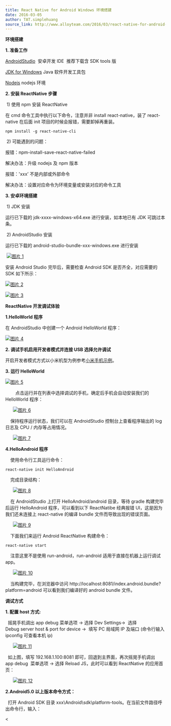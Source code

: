 ```yaml
---
title: React Native for Android Windows 环境搭建
date: 2016-03-05
author: TAT.simplehuang
source_link: http://www.alloyteam.com/2016/03/react-native-for-android-windows/
---
```


<!-- {% raw %} - for jekyll -->

**环境搭建**

**1. 准备工作**

 [AndroidStudio](http://www.android-studio.org/)  安卓开发 IDE  推荐下载含 SDK tools 版

 [JDK for Windows](http://www.oracle.com/technetwork/java/javase/downloads/jdk8-downloads-2133151.html) Java 软件开发工具包

 [Nodejs](https://nodejs.org/) nodejs 环境

**2. 安装 ReactNative 步骤**

 1) 使用 npm 安装 ReactNative

在 cmd 命令工具中执行以下命令，注意并非 install react-native，装了 react-native 在后面 init 项目的时候会报错，需要卸掉再重装。

    npm install -g react-native-cli

 2) 可能遇到的问题：

报错：npm-install-save-react-native-failed

解决办法：升级 nodejs 及 npm 版本

报错：'xxx’ 不是内部或外部命令

解决办法：设置对应命令为环境变量或安装对应的命令工具

**3. 安卓环境搭建**

 1) JDK 安装

运行已下载的 jdk-xxxx-windows-x64.exe 进行安装，如本地已有 JDK 可跳过本条。

 2) AndroidStudio 安装

运行已下载的 android-studio-bundle-xxx-windows.exe 进行安装

 [![图片 1](http://www.alloyteam.com/wp-content/uploads/2016/03/图片11-300x232.png)](http://www.alloyteam.com/wp-content/uploads/2016/03/图片11.png)

安装 Android Studio 完毕后，需要检查 Android SDK 是否齐全，对应需要的 SDK 如下所示：

[![图片 2](http://www.alloyteam.com/wp-content/uploads/2016/03/图片21-300x75.png)](http://www.alloyteam.com/wp-content/uploads/2016/03/图片21.png)

[![图片 3](http://www.alloyteam.com/wp-content/uploads/2016/03/图片31-300x157.png)](http://www.alloyteam.com/wp-content/uploads/2016/03/图片31.png)

**ReactNative 开发调试体验**

**1.HelloWorld 程序**

在 AndroidStudio 中创建一个 Android HelloWorld 程序：

[![图片 4](http://www.alloyteam.com/wp-content/uploads/2016/03/图片4-253x300.png)](http://www.alloyteam.com/wp-content/uploads/2016/03/图片4.png)

 **2. 调试手机启用开发者模式并连接 USB 选择允许调试**

开启开发者模式方式以小米机型为例参考[小米手机示例](http://jingyan.baidu.com/article/e5c39bf5895e9139d760332c.html)。

 **3. 运行 HelloWorld**

[![图片 5](http://www.alloyteam.com/wp-content/uploads/2016/03/图片5-300x157.png)](http://www.alloyteam.com/wp-content/uploads/2016/03/图片5.png)

        点击运行并在列表中选择调试的手机，确定后手机会自动安装我们的 HelloWorld 程序：

      [![图片 6](http://www.alloyteam.com/wp-content/uploads/2016/03/图片6-179x300.png)](http://www.alloyteam.com/wp-content/uploads/2016/03/图片6.png)

    保持程序运行状态，我们可以在 AndroidStudio 控制台上查看程序输出的 log 日志及 CPU / 内存等占用情况。

      [![图片 7](http://www.alloyteam.com/wp-content/uploads/2016/03/图片7-300x137.png)](http://www.alloyteam.com/wp-content/uploads/2016/03/图片7.png)

**4.HelloAndroid 程序**

    使用命令行工具运行命令：

    react-native init HelloAndroid

    完成目录结构：

      [![图片 8](http://www.alloyteam.com/wp-content/uploads/2016/03/图片8.png)](http://www.alloyteam.com/wp-content/uploads/2016/03/图片8.png) 

    在 AndroidStudio 上打开 HelloAndroid/android 目录，等待 gradle 构建完毕后运行 HelloAndroid 程序，可以看到以下 ReactNatibe 经典报错 UI，这是因为我们还未连接上 react-native 的编译 bundle 文件而导致出现的错误页面。

      [![图片 9](http://www.alloyteam.com/wp-content/uploads/2016/03/图片9-167x300.png)](http://www.alloyteam.com/wp-content/uploads/2016/03/图片9.png) 

    下面我们来运行 Android ReactNative 构建命令：

    react-native start

    注意这里不是使用 run-android，run-android 适用于直接在机器上运行调试 app。

      [![图片 10](http://www.alloyteam.com/wp-content/uploads/2016/03/图片10-300x132.png)](http://www.alloyteam.com/wp-content/uploads/2016/03/图片10.png)

    当构建完毕，在浏览器中访问 http&#x3A;//localhost:8081/index.android.bundle?platform=android 可以看到我们编译好的 android bundle 文件。

**调试方式**

**1. 配置 host 方式:**

  摇晃手机调出 app debug 菜单选项 -> 选择 Dev Settings->  选择 Debug server host & port for device ->  填写 PC 局域网 IP 及端口 (命令行输入 ipconfig 可查看本机 ip)

      [![图片 11](http://www.alloyteam.com/wp-content/uploads/2016/03/图片111-300x61.png)](http://www.alloyteam.com/wp-content/uploads/2016/03/图片111.png) 

  如上图，填写 192.168.1.100:8081 即可，回退到主界面，再次摇晃手机调出 app debug  菜单选项 -> 选择 Reload JS，此时可以看到 ReactNative 的应用首页：

      [![图片 12](http://www.alloyteam.com/wp-content/uploads/2016/03/图片12-244x300.png)](http://www.alloyteam.com/wp-content/uploads/2016/03/图片12.png) 

**2.Android5.0 以上版本命令方式：**

  打开 Android SDK 目录 xxx\\Android\\sdk\\platform-tools。在当前文件路径呼出命令行，输入：

&lt;


<!-- {% endraw %} - for jekyll -->